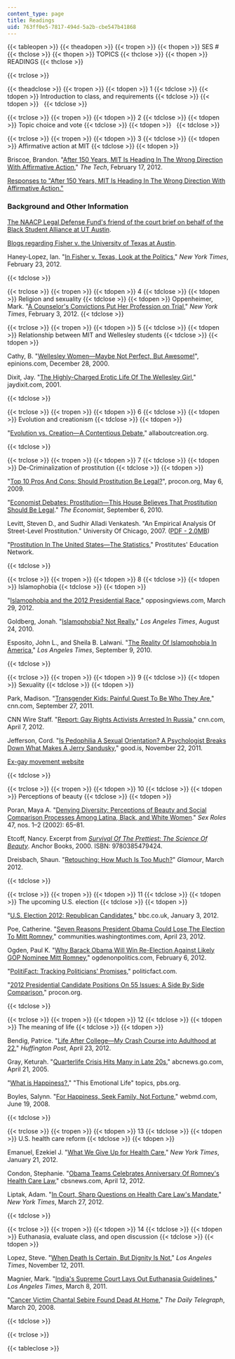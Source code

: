 ```yaml
---
content_type: page
title: Readings
uid: 763ff0e5-7817-494d-5a2b-cbe547b41868
---
```


{{< tableopen >}}
{{< theadopen >}}
{{< tropen >}}
{{< thopen >}}
SES #
{{< thclose >}}
{{< thopen >}}
TOPICS
{{< thclose >}}
{{< thopen >}}
READINGS
{{< thclose >}}

{{< trclose >}}

{{< theadclose >}}
{{< tropen >}}
{{< tdopen >}}
1
{{< tdclose >}}
{{< tdopen >}}
Introduction to class, and requirements
{{< tdclose >}}
{{< tdopen >}}
 
{{< tdclose >}}

{{< trclose >}}
{{< tropen >}}
{{< tdopen >}}
2
{{< tdclose >}}
{{< tdopen >}}
Topic choice and vote
{{< tdclose >}}
{{< tdopen >}}
 
{{< tdclose >}}

{{< trclose >}}
{{< tropen >}}
{{< tdopen >}}
3
{{< tdclose >}}
{{< tdopen >}}
Affirmative action at MIT
{{< tdclose >}}
{{< tdopen >}}


Briscoe, Brandon. "[After 150 Years, MIT Is Heading In The Wrong Direction With Affirmative Action](http://tech.mit.edu/V132/N4/briscoe.html)," _The Tech_, February 17, 2012.

[Responses to "After 150 Years, MIT Is Heading In The Wrong Direction With Affirmative Action."](http://tech.mit.edu/V132/N4/briscoe.html?comments#comments)

### Background and Other Information

[The NAACP Legal Defense Fund's friend of the court brief on behalf of the Black Student Alliance at UT Austin](http://www.naacpldf.org/case/fisher-v-texas).

[Blogs regarding Fisher v. the University of Texas at Austin](http://www.scotusblog.com/case-files/cases/fisher-v-university-of-texas-at-austin-2/).

Haney-Lopez, Ian. "[In Fisher v. Texas, Look at the Politics](http://www.nytimes.com/roomfordebate/2012/02/22/beyond-race-in-affirmative-action/in-fisher-v-texas-look-at-the-politics)," _New York Times_, February 23, 2012.


{{< tdclose >}}

{{< trclose >}}
{{< tropen >}}
{{< tdopen >}}
4
{{< tdclose >}}
{{< tdopen >}}
Religion and sexuality
{{< tdclose >}}
{{< tdopen >}}
Oppenheimer, Mark. "[A Counselor's Convictions Put Her Profession on Trial](http://www.nytimes.com/2012/02/04/us/when-counseling-and-conviction-collide-beliefs.html?_r=2)," _New York Times_, February 3, 2012.
{{< tdclose >}}

{{< trclose >}}
{{< tropen >}}
{{< tdopen >}}
5
{{< tdclose >}}
{{< tdopen >}}
Relationship between MIT and Wellesley students
{{< tdclose >}}
{{< tdopen >}}


Cathy, B. "[Wellesley Women—Maybe Not Perfect, But Awesome!](http://www.epinions.com/review/educ-Colleges_and_Universities-All-Wellesley_College/educ-review-7944-45505EB6-3A4B7F27-prod3?sb=1)", epinions.com, December 28, 2000.

Dixit, Jay. "[The Highly-Charged Erotic Life Of The Wellesley Girl](http://www.jaydixit.com/writing/wellesley.htm)," jaydixit.com, 2001.


{{< tdclose >}}

{{< trclose >}}
{{< tropen >}}
{{< tdopen >}}
6
{{< tdclose >}}
{{< tdopen >}}
Evolution and creationism
{{< tdclose >}}
{{< tdopen >}}


"[Evolution vs. Creation—A Contentious Debate](http://www.allaboutcreation.org/evolution-vs-creation.htm)," allaboutcreation.org.


{{< tdclose >}}

{{< trclose >}}
{{< tropen >}}
{{< tdopen >}}
7
{{< tdclose >}}
{{< tdopen >}}
De-Criminalization of prostitution
{{< tdclose >}}
{{< tdopen >}}


"[Top 10 Pros And Cons: Should Prostitution Be Legal?](http://prostitution.procon.org/view.resource.php?resourceID=000115)", procon.org, May 6, 2009.

"[Economist Debates: Prostitution—This House Believes That Prostitution Should Be Legal](http://www.economist.com/news/asia/21629472-proper-debate-needed-legalising-sex-work-make-it-legal)." _The Economist_, September 6, 2010.

Levitt, Steven D., and Sudhir Alladi Venkatesh. "An Empirical Analysis Of Street-Level Prostitution." University Of Chicago, 2007. ([PDF - 2.0MB](https://www.semanticscholar.org/paper/An-Empirical-Analysis-of-Street-Level-Prostitution-Levitt-Venkatesh/74b377a99ceeae27d29dc50f9cba263e1bf96b52))

"[Prostitution In The United States—The Statistics](http://www.bayswan.org/stats.html)," Prostitutes' Education Network.


{{< tdclose >}}

{{< trclose >}}
{{< tropen >}}
{{< tdopen >}}
8
{{< tdclose >}}
{{< tdopen >}}
Islamophobia
{{< tdclose >}}
{{< tdopen >}}


"[Islamophobia and the 2012 Presidential Race](http://www.opposingviews.com/i/politics/2012-election/islamophobia-and-2012-presidential-race)," opposingviews.com, March 29, 2012.

Goldberg, Jonah. "[Islamophobia? Not Really](http://articles.latimes.com/2010/aug/24/opinion/la-oe-0824-goldberg-islamophobia-20100824)," _Los Angeles Times_, August 24, 2010.

Esposito, John L., and Sheila B. Lalwani. "[The Reality Of Islamophobia In America](http://articles.latimes.com/2010/sep/09/opinion/la-oew-esposito-islamophobia-20100909)," _Los Angeles Times_, September 9, 2010.


{{< tdclose >}}

{{< trclose >}}
{{< tropen >}}
{{< tdopen >}}
9
{{< tdclose >}}
{{< tdopen >}}
Sexuality
{{< tdclose >}}
{{< tdopen >}}


Park, Madison. "[Transgender Kids: Painful Quest To Be Who They Are](http://www.cnn.com/2011/09/27/health/transgender-kids/index.html)," cnn.com, September 27, 2011.

CNN Wire Staff. "[Report: Gay Rights Activists Arrested In Russia](http://www.cnn.com/2012/04/07/world/europe/russia-gay-rights-arrests/index.html)," cnn.com, April 7, 2012.

Jefferson, Cord. "[Is Pedophilia A Sexual Orientation? A Psychologist Breaks Down What Makes A Jerry Sandusky](http://www.good.is/post/is-pedophilia-a-sexual-orientation-a-psychologist-breaks-down-what-makes-a-jerry-sandusky/)," good.is, November 22, 2011.

[Ex-gay movement website](http://www.christianitytoday.com/ct/topics/e/ex-gay-movement/)


{{< tdclose >}}

{{< trclose >}}
{{< tropen >}}
{{< tdopen >}}
10
{{< tdclose >}}
{{< tdopen >}}
Perceptions of beauty
{{< tdclose >}}
{{< tdopen >}}


Poran, Maya A. "[Denying Diversity: Perceptions of Beauty and Social Comparison Processes Among Latina, Black, and White Women](https://link.springer.com/article/10.1023/A:1020683720636)." _Sex Roles_ 47, nos. 1–2 (2002): 65–81.

Etcoff, Nancy. Excerpt from [_Survival Of The Prettiest: The Science Of Beauty_](http://www.powells.com/biblio?show=TRADE%20PAPER:NEW:9780385479424:14.00&page=excerpt). Anchor Books, 2000. ISBN: 9780385479424.

Dreisbach, Shaun. "[Retouching: How Much Is Too Much?](http://www.glamour.com/health-fitness/2012/02/retouching-how-much-is-too-much)" _Glamour_, March 2012.


{{< tdclose >}}

{{< trclose >}}
{{< tropen >}}
{{< tdopen >}}
11
{{< tdclose >}}
{{< tdopen >}}
The upcoming U.S. election
{{< tdclose >}}
{{< tdopen >}}


"[U.S. Election 2012: Republican Candidates](http://www.bbc.co.uk/news/world-us-canada-11802187)," bbc.co.uk, January 3, 2012.

Poe, Catherine. "[Seven Reasons President Obama Could Lose The Election To Mitt Romney](http://communities.washingtontimes.com/neighborhood/ad-lib/2012/apr/23/seven-reasons-president-obama-could-lose-election-/)," communities.washingtontimes.com, April 23, 2012.

Ogden, Paul K. "[Why Barack Obama Will Win Re-Election Against Likely GOP Nominee Mitt Romney](http://www.ogdenonpolitics.com/2012/02/why-barack-obama-will-win-re-election.html)," ogdenonpolitics.com, February 6, 2012.

"[PolitiFact: Tracking Politicians' Promises](http://www.politifact.com/truth-o-meter/promises/)," politicfact.com.

"[2012 Presidential Candidate Positions On 55 Issues: A Side By Side Comparison](http://2012election.procon.org/view.source-summary-chart.php)," procon.org.


{{< tdclose >}}

{{< trclose >}}
{{< tropen >}}
{{< tdopen >}}
12
{{< tdclose >}}
{{< tdopen >}}
The meaning of life
{{< tdclose >}}
{{< tdopen >}}


Bendig, Patrice. "[Life After College—My Crash Course into Adulthood at 22](http://www.huffingtonpost.com/patrice-bendig/quarter-life-crisis_b_1444426.html)," _Huffington Post_, April 23, 2012.

Gray, Keturah. "[Quarterlife Crisis Hits Many in Late 20s](https://abcnews.go.com/Business/Careers/story?id=688240&page=1)," abcnews.go.com, April 21, 2005.

"[What is Happiness?](http://www.pbs.org/thisemotionallife/topic/happiness/what-happiness)," "This Emotional Life" topics, pbs.org.

Boyles, Salynn. "[For Happiness, Seek Family, Not Fortune](http://www.webmd.com/balance/news/20080619/for-happiness-seek-family-not-fortune)," webmd.com, June 19, 2008.


{{< tdclose >}}

{{< trclose >}}
{{< tropen >}}
{{< tdopen >}}
13
{{< tdclose >}}
{{< tdopen >}}
U.S. health care reform
{{< tdclose >}}
{{< tdopen >}}


Emanuel, Ezekiel J. "[What We Give Up for Health Care](http://opinionator.blogs.nytimes.com/2012/01/21/what-we-give-up-for-health-care/)," _New York Times_, January 21, 2012.

Condon, Stephanie. "[Obama Teams Celebrates Anniversary Of Romney's Health Care Law](https://www.cbsnews.com/news/obama-team-celebrates-anniversary-of-romneys-health-care-law/)," cbsnews.com, April 12, 2012.

Liptak, Adam. "[In Court, Sharp Questions on Health Care Law's Mandate](http://www.nytimes.com/2012/03/28/us/hard-questions-from-conservative-justices-over-insurance-mandate.html?_r=2&pagewanted=all)," _New York Times_, March 27, 2012.


{{< tdclose >}}

{{< trclose >}}
{{< tropen >}}
{{< tdopen >}}
14
{{< tdclose >}}
{{< tdopen >}}
Euthanasia, evaluate class, and open discussion
{{< tdclose >}}
{{< tdopen >}}


Lopez, Steve. "[When Death Is Certain, But Dignity Is Not](http://articles.latimes.com/2011/nov/12/local/la-me-1113-lopez-dying-20111113)," _Los Angeles Times_, November 12, 2011.

Magnier, Mark. "[India's Supreme Court Lays Out Euthanasia Guidelines](http://articles.latimes.com/2011/mar/08/world/la-fg-india-euthanasia-20110308)," _Los Angeles Times_, March 8, 2011.

"[Cancer Victim Chantal Sebire Found Dead At Home](http://www.dailytelegraph.com.au/news/world/cancer-victim-chantal-sebire-found-dead-at-home/story-e6frev00-1111115844317?from=public_rss)," _The Daily Telegraph_, March 20, 2008.


{{< tdclose >}}

{{< trclose >}}

{{< tableclose >}}